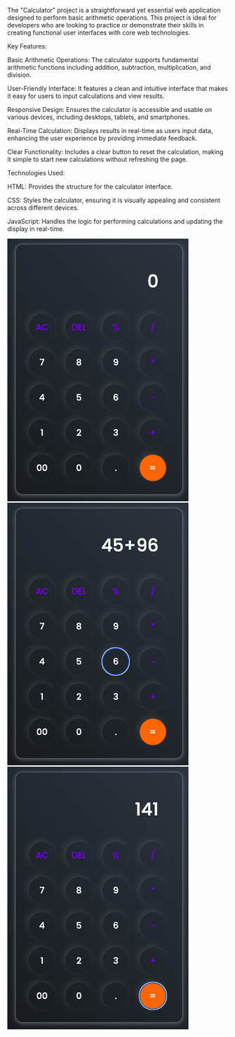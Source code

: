 The "Calculator" project is a straightforward yet essential web application designed to perform basic arithmetic operations. 
This project is ideal for developers who are looking to practice or demonstrate their skills in creating functional user 
interfaces with core web technologies.

Key Features:

Basic Arithmetic Operations: The calculator supports fundamental arithmetic functions including addition, subtraction, multiplication, and division.

User-Friendly Interface: It features a clean and intuitive interface that makes it easy for users to input calculations and view results.

Responsive Design: Ensures the calculator is accessible and usable on various devices, including desktops, tablets, and smartphones.

Real-Time Calculation: Displays results in real-time as users input data, enhancing the user experience by providing immediate feedback.

Clear Functionality: Includes a clear button to reset the calculation, making it simple to start new calculations without refreshing the page.

Technologies Used:

HTML: Provides the structure for the calculator interface.

CSS: Styles the calculator, ensuring it is visually appealing and consistent across different devices.

JavaScript: Handles the logic for performing calculations and updating the display in real-time.

![calculator-demo1](https://github.com/madhurmanoj/Calculator/blob/main/demo1.png)
![calculator-demo2](https://github.com/madhurmanoj/Calculator/blob/main/demo2.png)
![calculator-demo3](https://github.com/madhurmanoj/Calculator/blob/main/demo3.png)
